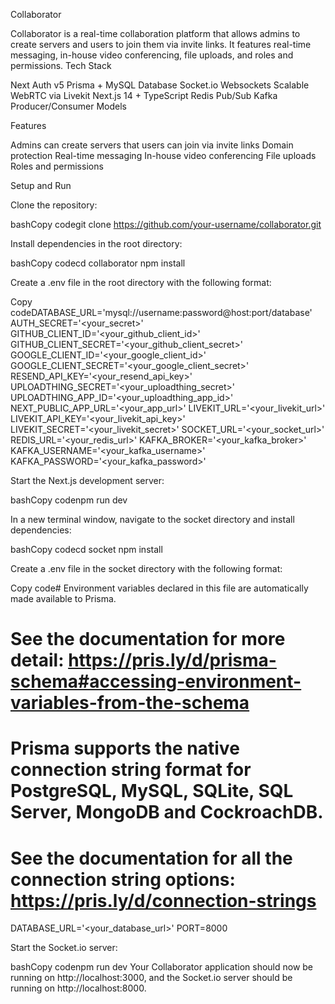 Collaborator

Collaborator is a real-time collaboration platform that allows admins to create servers and users to join them via invite links. It features real-time messaging, in-house video conferencing, file uploads, and roles and permissions.
Tech Stack

Next Auth v5
Prisma + MySQL Database
Socket.io Websockets
Scalable WebRTC via Livekit
Next.js 14 + TypeScript
Redis Pub/Sub
Kafka Producer/Consumer Models

Features

Admins can create servers that users can join via invite links
Domain protection
Real-time messaging
In-house video conferencing
File uploads
Roles and permissions

Setup and Run

Clone the repository:

bashCopy codegit clone https://github.com/your-username/collaborator.git

Install dependencies in the root directory:

bashCopy codecd collaborator
npm install

Create a .env file in the root directory with the following format:

Copy codeDATABASE_URL='mysql://username:password@host:port/database'
AUTH_SECRET='<your_secret>'
GITHUB_CLIENT_ID='<your_github_client_id>'
GITHUB_CLIENT_SECRET='<your_github_client_secret>'
GOOGLE_CLIENT_ID='<your_google_client_id>'
GOOGLE_CLIENT_SECRET='<your_google_client_secret>'
RESEND_API_KEY='<your_resend_api_key>'
UPLOADTHING_SECRET='<your_uploadthing_secret>'
UPLOADTHING_APP_ID='<your_uploadthing_app_id>'
NEXT_PUBLIC_APP_URL='<your_app_url>'
LIVEKIT_URL='<your_livekit_url>'
LIVEKIT_API_KEY='<your_livekit_api_key>'
LIVEKIT_SECRET='<your_livekit_secret>'
SOCKET_URL='<your_socket_url>'
REDIS_URL='<your_redis_url>'
KAFKA_BROKER='<your_kafka_broker>'
KAFKA_USERNAME='<your_kafka_username>'
KAFKA_PASSWORD='<your_kafka_password>'

Start the Next.js development server:

bashCopy codenpm run dev

In a new terminal window, navigate to the socket directory and install dependencies:

bashCopy codecd socket
npm install

Create a .env file in the socket directory with the following format:

Copy code# Environment variables declared in this file are automatically made available to Prisma.

See the documentation for more detail: https://pris.ly/d/prisma-schema#accessing-environment-variables-from-the-schema
======================================================================================================================

Prisma supports the native connection string format for PostgreSQL, MySQL, SQLite, SQL Server, MongoDB and CockroachDB.
=======================================================================================================================

See the documentation for all the connection string options: https://pris.ly/d/connection-strings
=================================================================================================

DATABASE_URL='<your_database_url>'
PORT=8000

Start the Socket.io server:

bashCopy codenpm run dev
Your Collaborator application should now be running on http://localhost:3000, and the Socket.io server should be running on http://localhost:8000.
